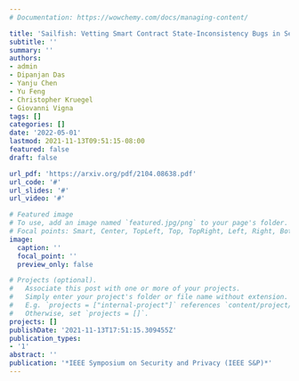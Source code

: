 ```yaml
---
# Documentation: https://wowchemy.com/docs/managing-content/

title: 'Sailfish: Vetting Smart Contract State-Inconsistency Bugs in Seconds'
subtitle: ''
summary: ''
authors:
- admin
- Dipanjan Das
- Yanju Chen
- Yu Feng
- Christopher Kruegel
- Giovanni Vigna
tags: []
categories: []
date: '2022-05-01'
lastmod: 2021-11-13T09:51:15-08:00
featured: false
draft: false

url_pdf: 'https://arxiv.org/pdf/2104.08638.pdf'
url_code: '#'
url_slides: '#'
url_video: '#'

# Featured image
# To use, add an image named `featured.jpg/png` to your page's folder.
# Focal points: Smart, Center, TopLeft, Top, TopRight, Left, Right, BottomLeft, Bottom, BottomRight.
image:
  caption: ''
  focal_point: ''
  preview_only: false

# Projects (optional).
#   Associate this post with one or more of your projects.
#   Simply enter your project's folder or file name without extension.
#   E.g. `projects = ["internal-project"]` references `content/project/deep-learning/index.md`.
#   Otherwise, set `projects = []`.
projects: []
publishDate: '2021-11-13T17:51:15.309455Z'
publication_types:
- '1'
abstract: ''
publication: '*IEEE Symposium on Security and Privacy (IEEE S&P)*'
---
```

